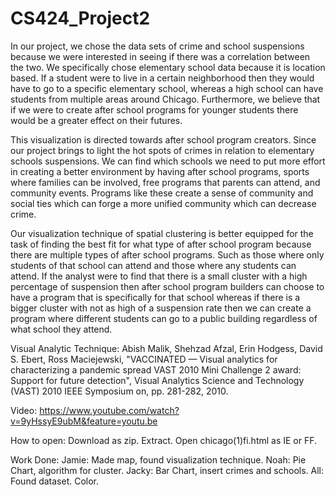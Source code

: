 # CS424_Project2

In our project, we chose the data sets of crime and school suspensions because we were interested in seeing if there was a correlation between the two. We specifically chose elementary school data because it is location based. If a student were to live in a certain neighborhood then they would have to go to a specific elementary school, whereas a high school can have students from multiple areas around Chicago. Furthermore, we believe that if we were to create after school programs for younger students there would be a greater effect on their futures.

This visualization is directed towards after school program creators. Since our project brings to light the hot spots of crimes in relation to elementary schools suspensions. We can find which schools we need to  put more effort in creating a better environment by having after school programs, sports where families can be involved, free programs that parents can attend, and community events. Programs like these create a sense of community and social ties which  can forge a more unified community which can decrease crime.

Our visualization technique of spatial clustering is better equipped for the task of finding the best fit for what type of after school program because there are multiple types of after school programs. Such as those where only students of that school can attend and those where any students can attend. If the analyst were to find that there is a small cluster with a high percentage of suspension then after school program builders can choose to have a program that is specifically for that school whereas if there is a bigger cluster with not as high of a suspension rate then we can create a program where different students can go to a public building regardless of what school they attend.

 
Visual Analytic Technique: Abish Malik, Shehzad Afzal, Erin Hodgess, David S. Ebert, Ross Maciejewski, "VACCINATED — Visual analytics for characterizing a pandemic spread VAST 2010 Mini Challenge 2 award: Support for future detection", Visual Analytics Science and Technology (VAST) 2010 IEEE Symposium on, pp. 281-282, 2010.

Video: https://www.youtube.com/watch?v=9yHssyE9ubM&feature=youtu.be

How to open: Download as zip. Extract. Open chicago(1)fi.html as IE or FF.

Work Done:
Jamie: Made map, found visualization technique.
Noah: Pie Chart, algorithm for cluster. 
Jacky: Bar Chart, insert crimes and schools.
All: Found dataset. Color.
